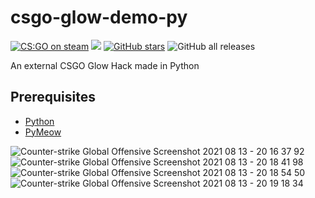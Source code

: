# csgo-glow-demo-py
[![CS:GO on steam](https://img.shields.io/badge/Steam-CS%3AGO-grey?labelColor=black&logo=Steam)](https://store.steampowered.com/app/730/CounterStrike_Global_Offensive/)
![](https://img.shields.io/github/languages/top/KyeOnDiscord/csgo-glow-demo-py)
[![GitHub stars](https://img.shields.io/github/stars/KyeOnDiscord/csgo-glow-demo-py)](https://github.com/KyeOnDiscord/csgo-glow-demo-py/stargazers)
![GitHub all releases](https://img.shields.io/github/downloads/KyeOnDiscord/csgo-glow-demo-py/total)

An external CSGO Glow Hack made in Python


## Prerequisites
- [Python](https://www.python.org/downloads/)
- [PyMeow](https://github.com/qb-0/pyMeow)


![Counter-strike  Global Offensive Screenshot 2021 08 13 - 20 16 37 92](https://user-images.githubusercontent.com/36981621/129342653-28d7ec51-d6d3-4be8-8d6a-7b7d946562bd.png)
![Counter-strike  Global Offensive Screenshot 2021 08 13 - 20 18 41 98](https://user-images.githubusercontent.com/36981621/129342926-80e11c51-8511-465f-a9b1-46e9b4ad4e7d.png)
![Counter-strike  Global Offensive Screenshot 2021 08 13 - 20 18 54 50](https://user-images.githubusercontent.com/36981621/129342936-ae9a9afc-eef7-4406-8976-719d7a481f32.png)
![Counter-strike  Global Offensive Screenshot 2021 08 13 - 20 19 18 34](https://user-images.githubusercontent.com/36981621/129342951-4e81711b-b581-4d33-b866-0244bde1fbb5.png)

